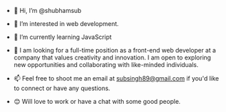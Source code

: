- 👋 Hi, I’m @shubhamsub
- 👀 I’m interested in web development.
- 🌱 I’m currently learning JavaScript
- 💞️ I am looking for a full-time position as a front-end web developer at a company that values creativity and innovation. I am open to exploring new opportunities and collaborating with like-minded individuals.


- 📫 Feel free to shoot me an email at subsingh89@gmail.com if you'd like to connect or have any questions.


- 😊 Will love to work or have a chat with some good people.

<!---
shubhamsub/shubhamsub is a ✨ special ✨ repository because its `README.md` (this file) appears on your GitHub profile.
You can click the Preview link to take a look at your changes.
--->
